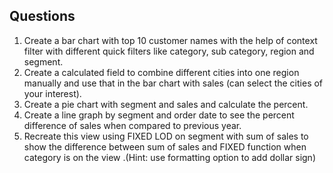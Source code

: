 ## Questions

1. Create a bar chart with top 10 customer names with the help of context filter with different quick filters like category, sub category, region and segment.
2. Create a calculated field to combine different cities into one region manually and use that in the bar chart with sales (can select the cities of your interest).
3. Create a pie chart with segment and sales and calculate the percent.
4. Create a line graph by segment and order date to see the percent difference of sales when compared to previous year.
5. Recreate this view using FIXED LOD on segment with sum of sales to show the difference between sum of sales and FIXED function when category is on the view .(Hint:   use formatting option to add dollar sign)
